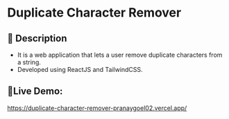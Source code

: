 # Duplicate Character Remover

## 📝 Description

- It is a web application that lets a user remove duplicate characters from a string.
- Developed using ReactJS and TailwindCSS.

## 🚀Live Demo:
https://duplicate-character-remover-pranaygoel02.vercel.app/